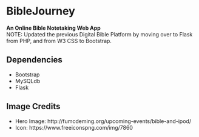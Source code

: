 # BibleJourney
<strong> An Online Bible Notetaking Web App </strong>
<br>
NOTE: Updated the previous Digital Bible Platform by moving over to Flask from PHP, and from W3 CSS to Bootstrap.

## Dependencies ##
<ul>
	<li> Bootstrap </li>
	<li> MySQLdb  </li>
	<li> Flask    </li>
</ul>

## Image Credits ##
<ul>
	<li> Hero Image: http://fumcdeming.org/upcoming-events/bible-and-ipod/ </li>
	<li> Icon: https://www.freeiconspng.com/img/7860 </li>
</ul>
